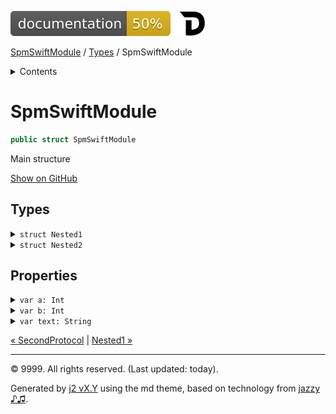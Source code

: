 <!--
Bebop simple MD theme
Copyright 2020 J2 Authors
Licensed under MIT (https://github.com/johnfairh/J2/blob/master/LICENSE)
-->
![50%](../badge.svg)
[![Open in Dash](../img/dash.svg)](https%3A%2F%2Fwww%2Egoogle%2Ecom%2F)


[SpmSwiftModule](../index.md)
 / [Types](../types.md?swift) / SpmSwiftModule


<details>
<summary>Contents</summary>


[Types](../types.md?swift)

  * [ABaseClass](../types/abaseclass.md?swift)


  * [ADerivedClass](../types/aderivedclass.md?swift)


  * [AnEnum](../types/anenum.md?swift)


  * [FirstProtocol](../types/firstprotocol1.md?swift)


  * [GenericBase](../types/genericbase.md?swift)


  * [Nop](../types/nop.md?swift)


  * [PropertyWrapperClient](../types/propertywrapperclient.md?swift)


  * [SecondProtocol](../types/secondprotocol.md?swift)


  * SpmSwiftModule

    * [Nested1](../types/spmswiftmodule/nested1.md?swift)

    * [Nested2](#nested2)


  * [T](../types.md?swift#t1)



[Functions](../functions.md?swift)

  * [deprecatedFunction(callback:)](../functions.md?swift#deprecatedfunctioncallback)


  * [functionA(arg1:_:arg3:)](../functions.md?swift#functionaarg1_arg3)



[Operators](../operators.md?swift)

  * [+(T, T)](../operators.md?swift#t-t)



[Extensions](../extensions.md?swift)

  * [Collection](../extensions/collection.md?swift)


  * [String.Element](../extensions/stringelement.md?swift)





</details>

# SpmSwiftModule



``` swift
public struct SpmSwiftModule
```










Main structure











[Show on GitHub](https://www.bbc.co.uk//Sources/SpmSwiftModule/SpmSwiftModule.swift#L2-L21)



## Types









<details>
<summary><code>struct Nested1</code></summary>








Undocumented






#### Declaration

``` swift
public struct Nested1
```








 [](../types/spmswiftmodule/nested1.md?swift) 

 [Show on GitHub](https://www.bbc.co.uk//Sources/SpmSwiftModule/SpmSwiftModule.swift#L8-L14) 
</details>









<details>
<summary><code>struct Nested2</code></summary>








Undocumented






#### Declaration

``` swift
public struct Nested2
```










 [Show on GitHub](https://www.bbc.co.uk//Sources/SpmSwiftModule/SpmSwiftModule.swift#L16) 
</details>



## Properties









<details>
<summary><code>var a: Int</code></summary>








A pair of Ints






#### Declaration

``` swift
var a: Int
```










 [Show on GitHub](https://www.bbc.co.uk//Sources/SpmSwiftModule/SpmSwiftModule.swift#L19) 
</details>









<details>
<summary><code>var b: Int</code></summary>








A pair of Ints






#### Declaration

``` swift
var b: Int
```










 [Show on GitHub](https://www.bbc.co.uk//Sources/SpmSwiftModule/SpmSwiftModule.swift#L19) 
</details>









<details>
<summary><code>var text: String</code></summary>








Undocumented






#### Declaration

``` swift
public var text: String
```










 [Show on GitHub](https://www.bbc.co.uk//Sources/SpmSwiftModule/SpmSwiftModule.swift#L4) 
</details>





[&laquo; SecondProtocol](../types/secondprotocol.md?swift) | [Nested1 &raquo;](../types/spmswiftmodule/nested1.md?swift)


-----
&copy; 9999. All rights reserved. (Last updated: today).


Generated by [j2 vX.Y](https://github.com/johnfairh/j2)
using the md theme, based on technology from
[jazzy ♪♫](https://github.com/realm/jazzy).



